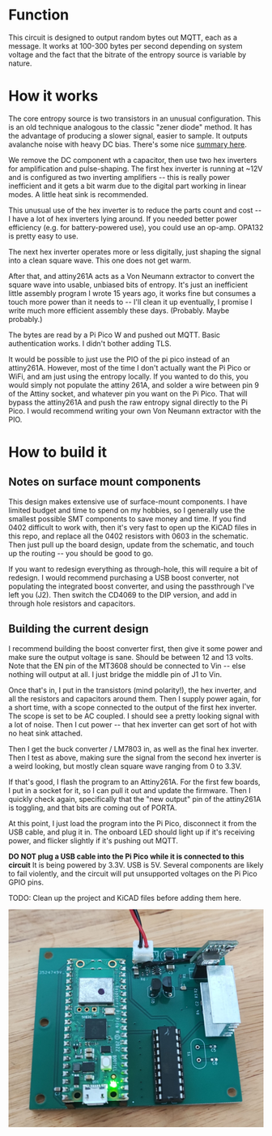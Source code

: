 # Function

This circuit is designed to output random bytes out MQTT, each as a message. It works at 100-300 bytes per second depending on system voltage and the fact that the bitrate of the entropy source is variable by nature.

# How it works

The core entropy source is two transistors in an unusual configuration. This is an old technique analogous to the classic "zener diode" method. It has the advantage of producing a slower signal, easier to sample.
It outputs avalanche noise with heavy DC bias. There's some nice [summary here](http://www.reallyreallyrandom.com/zener/why-its-random/index.html).

We remove the DC component wth a capacitor, then use two hex inverters for amplification and pulse-shaping. The first hex inverter is running at ~12V and is configured as two inverting amplifiers -- this is really power inefficient and it gets a bit warm due to the digital part working in linear modes. A little heat sink is recommended. 

This unusual use of the hex inverter is to reduce the parts count and cost -- I have a lot of hex inverters lying around. If you needed better power efficiency (e.g. for battery-powered use), you could use an op-amp. OPA132 is pretty easy to use.

The next hex inverter operates more or less digitally, just shaping the signal into a clean square wave. This one does not get warm.

After that, and attiny261A acts as a Von Neumann extractor to convert the square wave into usable, unbiased bits of entropy. It's just an inefficient little assembly program I wrote 15 years ago, it works fine but consumes a touch more power than it needs to -- I'll clean it up eventually, I promise I write much more efficient assembly these days. (Probably. Maybe probably.) 

The bytes are read by a Pi Pico W and pushed out MQTT. Basic authentication works. I didn't bother adding TLS.

It would be possible to just use the PIO of the pi pico instead of an attiny261A. However, most of the time I don't actually want the Pi Pico or WiFi, and am just using the entropy locally. If you wanted to do this, you would simply not populate the attiny 261A, and solder a wire between pin 9 of the Attiny socket, and whatever pin you want on the Pi Pico. That will bypass the attiny261A and push the raw entropy signal directly to the Pi Pico. I would recommend writing your own Von Neumann extractor with the PIO.

# How to build it

## Notes on surface mount components

This design makes extensive use of surface-mount components. I have limited budget and time to spend on my hobbies, so I generally use the smallest possible SMT components to save money and time. If you find 0402 difficult to work with, then it's very fast to open up the KiCAD files in this repo, and replace all the 0402 resistors with 0603 in the schematic. Then just pull up the board design, update from the schematic, and touch up the routing -- you should be good to go.

If you want to redesign everything as through-hole, this will require a bit of redesign. I would recommend purchasing a USB boost converter, not populating the integrated boost converter, and using the passthrough I've left you (J2). Then switch the CD4069 to the DIP version, and add in through hole resistors and capacitors. 

## Building the current design

I recommend building the boost converter first, then give it some power and make sure the output voltage is sane. Should be between 12 and 13 volts. Note that the EN pin of the MT3608 should be connected to Vin -- else nothing will output at all. I just bridge the middle pin of J1 to Vin.

Once that's in, I put in the transistors (mind polarity!), the hex inverter, and all the resistors and capacitors around them. Then I supply power again, for a short time, with a scope connected to the output of the first hex inverter. The scope is set to be AC coupled. I should see a pretty looking signal with a lot of noise. Then I cut power -- that hex inverter can get sort of hot with no heat sink attached.

Then I get the buck converter / LM7803 in, as well as the final hex inverter. Then I test as above, making sure the signal from the second hex inverter is a weird looking, but mostly clean square wave ranging from 0 to 3.3V.

If that's good, I flash the program to an Attiny261A. For the first few boards, I put in a socket for it, so I can pull it out and update the firmware. Then I quickly check again, specifically that the "new output" pin of the attiny261A is toggling, and that bits are coming out of PORTA.

At this point, I just load the program into the Pi Pico, disconnect it from the USB cable, and plug it in. The onboard LED should light up if it's receiving power, and flicker slightly if it's pushing out MQTT.

**DO NOT plug a USB cable into the Pi Pico while it is connected to this circuit** It is being powered by 3.3V. USB is 5V. Several components are likely to fail violently, and the circuit will put unsupported voltages on the Pi Pico GPIO pins.


TODO: Clean up the project and KiCAD files before adding them here.

![photo of the trng](https://raw.githubusercontent.com/seanboyce/trng/refs/heads/main/qtrng.jpg)
